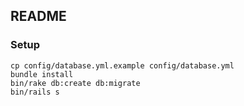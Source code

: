 ## README

### Setup

```
cp config/database.yml.example config/database.yml
bundle install
bin/rake db:create db:migrate
bin/rails s
```

